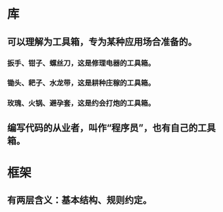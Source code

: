 # 库
## 可以理解为工具箱，专为某种应用场合准备的。
### 扳手、钳子、螺丝刀，这是修理电器的工具箱。
### 锄头、耙子、水龙带，这是耕种庄稼的工具箱。
### 玫瑰、火锅、避孕套，这是约会打炮的工具箱。
## 编写代码的从业者，叫作“程序员”，也有自己的工具箱。

# 框架
## 有两层含义：基本结构、规则约定。
